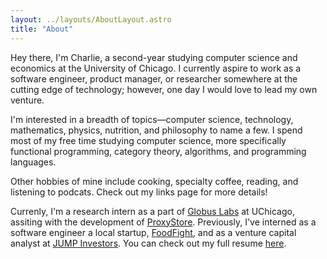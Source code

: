 ```yaml
---
layout: ../layouts/AboutLayout.astro
title: "About"
---
```


Hey there, I'm Charlie, a second-year studying computer science and economics at the University of Chicago. I currently aspire to work as a software engineer, product manager, or researcher somewhere at the cutting edge of technology; however, one day I would love to lead my own venture.

I'm interested in a breadth of topics—computer science, technology, mathematics, physics, nutrition, and philosophy to name a few. I spend most of my free time studying computer science, more specifically functional programming, category theory, algorithms, and programming languages.

Other hobbies of mine include cooking, specialty coffee, reading, and listening to podcats. Check out my links page for more details!

Currenly, I'm a research intern as a part of [Globus Labs](https://labs.globus.org/) at UChicago,
assiting with the development of [ProxyStore](https://proxystore.readthedocs.io/en/latest/). Previously, I've interned as a software engineer a local startup, [FoodFight](https://www.getfoodfight.com/), and as a venture capital analyst at [JUMP Investors](https://jumpinvestors.com/). You can check out my full resume [here](https://drive.google.com/file/d/1vXVFs-rGtJTjWAPjgvHP2E8sORan5Vg7/view?usp=sharing).
